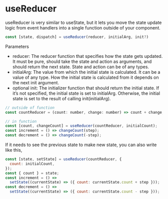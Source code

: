 # useReducer

useReducer is very similar to useState, but it lets you move the state update logic from event handlers into a single function outside of your component.

```js
const [state, dispatch] = useReducer(reducer, initialArg, init?)
```

Parameters

- reducer: The reducer function that specifies how the state gets updated. It must be pure, should take the state and action as arguments, and should return the next state. State and action can be of any types.
- initialArg: The value from which the initial state is calculated. It can be a value of any type. How the initial state is calculated from it depends on the next init argument.
- optional init: The initializer function that should return the initial state. If it’s not specified, the initial state is set to initialArg. Otherwise, the initial state is set to the result of calling init(initialArg).

```js
// outside of function
const countReducer = (count: number, change: number) => count + change;

// in function
const [count, changeCount] = useReducer(countReducer, initialCount);
const increment = () => changeCount(step);
const decrement = () => changeCount(-step);
```

If it needs to see the previous state to make new state, you can also write like this,

```js
const [state, setState] = useReducer(countReducer, {
  count: initialCount,
});
const { count } = state;
const increment = () =>
  setState((currentState) => ({ count: currentState.count + step }));
const decrement = () =>
  setState((currentState) => ({ count: currentState.count - step }));
```
